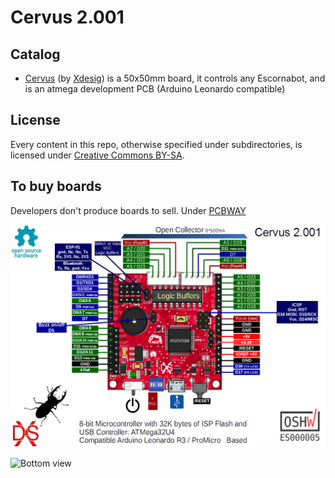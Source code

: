 # Cervus 2.001

## Catalog

- [Cervus][KEY01] (by [Xdesig][XDE01]) is a 50x50mm board, it controls any Escornabot, and is an atmega development PCB (Arduino Leonardo compatible)

## License

Every content in this repo, otherwise specified under subdirectories, is
licensed under [Creative Commons BY-SA](LICENSE).

## To buy boards

Developers don't produce boards to sell. Under [PCBWAY]

![Top view](Cervus2001_pins.png)

![Bottom view](Cervus_2_0.jpg)


[KEY01]: Keypad
[PCBWAY]: https://www.pcbway.com/project/shareproject/Cervus_Arduino_Leonardo_Coompatible.html
[XDE01]: https://twitter.com/xdesig

